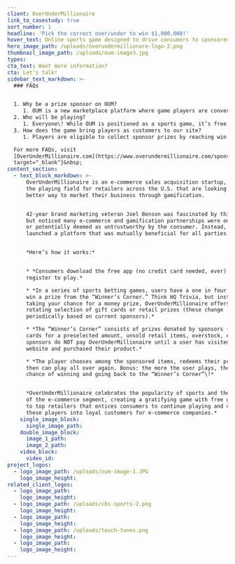 ```yaml
---
client: OverUnderMillionaire
link_to_casestudy: true
sort_number: 1
headline: 'Pick the correct over/under to win $1,000,000!'
hover_text: Online sports game designed to drive consumers to sponsored products.
hero_image_path: /uploads/overundermillionare-logo-2.png
thumbnail_image_path: /uploads/oum-image3.jpg
types:
cta_text: Want more information?
cta: Let's talk!
sidebar_text_markdown: >-
  ### FAQs


  1. Why be a prize sponsor on OUM?
     1. OUM is a new marketplace platform where game players are converted into customers on E-commerce sites through prize redemption. No gimmicks, no hidden fees, just a game that brings customers to sponsor sites.
  2. Who will be playing?
     1. Everyone\! While OUM is positioned as a sports game, it’s free and easy to play with a chance to win a variety of prizes including the $1,000,000 Grand Prize. Based on preliminary research, we expect over one million daily players comprised of 70% men and 30% women, 18+ years of age.
  3. How does the game bring players as customers to our site?
     1. Players are eligible to collect sponsor prizes by reaching win streak levels along the way towards the $1,000,000 Grand Prize. Prizes are listed by category with description and links to sponsor’s website. Winning players selecting your prize are linked to your site for redemption.

  For more FAQs, visit
  [OverUnderMillionaire.com](https://www.overundermillionaire.com/sponsor/index.html){:
  target="_blank"}&nbsp;
content_section:
  - text_block_markdown: >-
      OverUnderMillionaire is an e-commerce sales acquisition startup, leveling
      the playing field for retailers across the U.S. that are looking for a
      better way to market their business through gamification.


      42-year brand marketing veteran Joel Benson was fascinated by this concept
      but noticed many e-commerce and gamification partnerships were one-sided
      or potentially deemed as untrustworthy by the consumer. Instead, he
      launched a platform that was mutually beneficial for all parties.


      *Here’s how it works:*


      * *Consumers download the free app (no credit card needed, ever) and
      register to play.*

      * *In a series of sports betting games, users have a one in four chance to
      win a prize from the “Winner’s Corner.” Think HQ Trivia, but instead of
      taking your chance for a money prize, OverUnderMillionaire offers a
      rotating selection of gift cards or retail prizes (these change
      periodically based on current sponsors).*

      * *The “Winner’s Corner” consists of prizes donated by sponsors (gift
      cards for a preselected amount, unsold retail items, overstock, etc.).The
      sponsors do NOT pay OverUnderMillionaire until a user has visited their
      website and purchased their product.*

      * *The player chooses among the sponsored items, redeems their prize, and
      then can play all over again. Bonus: the more the user plays, the higher
      chance of winning and going back to the “Winner’s Corner”\!*


      *OverUnderMillionaire celebrates the popularity of sports and the growth
      of the e-commerce segment, creating a gratifying game with free gift cards
      to top retailers that entices consumers to continue playing and converting
      these players into loyal customers for e-commerce companies.*
    single_image_block:
      single_image_path:
    double_image_block:
      image_1_path:
      image_2_path:
    video_block:
      video_id:
project_logos:
  - logo_image_path: /uploads/oum-image-1.JPG
    logo_image_height:
related_client_logos:
  - logo_image_path:
    logo_image_height:
  - logo_image_path: /uploads/cbs-sports-2.png
    logo_image_height:
  - logo_image_path:
    logo_image_height:
  - logo_image_path: /uploads/touch-tunes.png
    logo_image_height:
  - logo_image_path:
    logo_image_height:
---
```

